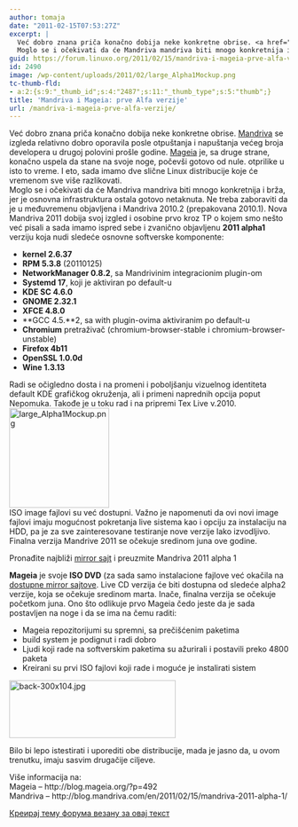 ```yaml
---
author: tomaja
date: "2011-02-15T07:53:27Z"
excerpt: |
  Već dobro znana priča konačno dobija neke konkretne obrise. <a href="http://mandriva.com">Mandriva</a> se izgleda relativno dobro oporavila posle otpuštanja i napuštanja većeg broja developera u drugoj polovini prošle godine. <a href="http://mageia.org">Mageia</a> je, sa druge strane, konačno uspela da stane na svoje noge, počevši gotovo od nule. otprilike u isto to vreme. I eto, sada imamo dve slične Linux distribucije koje će vremenom sve više razlikovati.
  Moglo se i očekivati da će Mandriva mandriva biti mnogo konkretnija i brža, jer je osnovna infrastruktura ostala gotovo netaknuta. Ne treba zaboraviti da je u međuvremenu objavljena i Mandriva 2010.2 (prepakovana 2010.1).
guid: https://forum.linuxo.org/2011/02/15/mandriva-i-mageia-prve-alfa-verzije/
id: 2490
image: /wp-content/uploads/2011/02/large_Alpha1Mockup.png
tc-thumb-fld:
- a:2:{s:9:"_thumb_id";s:4:"2487";s:11:"_thumb_type";s:5:"thumb";}
title: 'Mandriva i Mageia: prve Alfa verzije'
url: /mandriva-i-mageia-prve-alfa-verzije/
---
```

Već dobro znana priča konačno dobija neke konkretne obrise. [Mandriva](http://mandriva.com) se izgleda relativno dobro oporavila posle otpuštanja i napuštanja većeg broja developera u drugoj polovini prošle godine. [Mageia](http://mageia.org) je, sa druge strane, konačno uspela da stane na svoje noge, počevši gotovo od nule. otprilike u isto to vreme. I eto, sada imamo dve slične Linux distribucije koje će vremenom sve više razlikovati.  
Moglo se i očekivati da će Mandriva mandriva biti mnogo konkretnija i brža, jer je osnovna infrastruktura ostala gotovo netaknuta. Ne treba zaboraviti da je u međuvremenu objavljena i Mandriva 2010.2 (prepakovana 2010.1). Nova Mandriva 2011 dobija svoj izgled i osobine prvo kroz TP o kojem smo nešto već pisali a sada imamo ispred sebe i zvanično objavljenu **2011 alpha1** verziju koja nudi sledeće osnovne softverske komponente:

  * **kernel 2.6.37**
  * **RPM 5.3.8** (20110125)
  * **NetworkManager 0.8.2**, sa Mandrivinim integracionim plugin-om
  * **Systemd 17**, koji je aktiviran po default-u
  * **KDE SC 4.6.0**
  * **GNOME 2.32.1** 
  * **XFCE 4.8.0**
  * **GCC 4.5.**2, sa with plugin-ovima aktiviranim po default-u
  * **Chromium** pretraživač (chromium-browser-stable i chromium-browser-unstable)
  * **Firefox 4b11**
  * **OpenSSL 1.0.0d**
  * **Wine 1.3.13**

Radi se očigledno dosta i na promeni i poboljšanju vizuelnog identiteta default KDE grafičkog okruženja, ali i primeni naprednih opcija poput Nepomuka. Takođe je u toku rad i na pripremi Tex Live v.2010.  
[<img class=" size-full wp-image-2487" src="https://linuxo.org/wp-content/uploads/2011/02/large_Alpha1Mockup.png" width="180" height="180" alt="large_Alpha1Mockup.png" srcset="https://linuxo.org/wp-content/uploads/2011/02/large_Alpha1Mockup.png 180w, https://linuxo.org/wp-content/uploads/2011/02/large_Alpha1Mockup-150x150.png 150w" sizes="(max-width: 180px) 100vw, 180px" />](https://linuxo.org/wp-content/uploads/2011/02/Alpha1Mockup.png)  
ISO image fajlovi su već dostupni. Važno je napomenuti da ovi novi image fajlovi imaju mogućnost pokretanja live sistema kao i opciju za instalaciju na HDD, pa je za sve zainteresovane testiranje nove verzije lako izvodljivo. Finalna verzija Mandrive 2011 se očekuje sredinom juna ove godine.

<p class="download">
  Pronađite najbliži <a href="http://wiki.mandriva.com/en/Mandriva_mirrors">mirror sajt</a> i preuzmite Mandriva 2011 alpha 1
</p>

**Mageia** je svoje **ISO DVD** (za sada samo instalacione fajlove već okačila na [dostupne mirror sajtove](http://mirrors.mageia.org/). Live CD verzija će biti dostupna od sledeće alpha2 verzije, koja se očekuje sredinom marta. Inače, finalna verzija se očekuje početkom juna. Ono što odlikuje prvo Mageia čedo jeste da je sada postavljen na noge i da se ima na čemu raditi:

  * Mageia repozitorijumi su spremni, sa prečišćenim paketima
  * build system je podignut i radi dobro
  * Ljudi koji rade na softverskim paketima su ažurirali i postavili preko 4800 paketa
  * Kreirani su prvi ISO fajlovi koji rade i moguće je instalirati sistem

<img src="https://linuxo.org/wp-content/uploads/2011/02/back-300x104.jpg" width="300" height="104" alt="back-300x104.jpg" /> 

Bilo bi lepo istestirati i uporediti obe distribucije, mada je jasno da, u ovom trenutku, imaju sasvim drugačije ciljeve.

<p class="info">
  Više informacija na:<br /> Mageia &#8211; http://blog.mageia.org/?p=492<br /> Mandriva &#8211; http://blog.mandriva.com/en/2011/02/15/mandriva-2011-alpha-1/
</p>

[Креирај тему форума везану за овај текст](https://linuxo.org/nova-tema-na-forumu/?se_pid=2490)